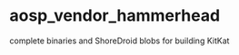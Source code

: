 aosp_vendor_hammerhead
======================

complete binaries and ShoreDroid blobs for building KitKat

